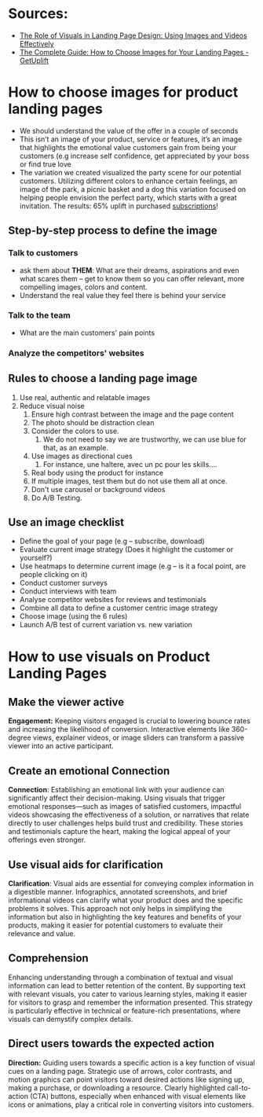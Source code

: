 
# Sources: 
* [The Role of Visuals in Landing Page Design: Using Images and Videos Effectively](https://www.linkedin.com/pulse/role-visuals-landing-page-design-using-images-rrkoc/)
* [The Complete Guide: How to Choose Images for Your Landing Pages - GetUplift](https://getuplift.co/how-to-choose-images/)

# How to choose images for product landing pages
* We should understand the value of the offer in a couple of seconds
* This isn’t an image of your product, service or features, it’s an image that highlights the emotional value customers gain from being your customers (e.g increase self confidence, get appreciated by your boss or find true love
* The variation we created visualized the party scene for our potential customers. Utilizing different colors to enhance certain feelings, an image of the park, a picnic basket and a dog this variation focused on helping people envision the perfect party, which starts with a great invitation. The results: 65% uplift in purchased [subscriptions](https://www.conversioner.com/blog/neuromarketing-hacks)!

## Step-by-step process to define the image
### Talk to customers
* ask them about **THEM**: What are their dreams, aspirations and even what scares them – get to know them so you can offer relevant, more compelling images, colors and content.
* Understand the real value they feel there is behind your service
### Talk to the team
* What are the main customers' pain points
### Analyze the competitors' websites

## Rules to choose a landing page image
1. Use real, authentic and relatable images
2. Reduce visual noise
	1. Ensure high contrast between the image and the page content
	2. The photo should be distraction clean
	3. Consider the colors to use. 
		1. We do not need to say we are trustworthy, we can use blue for that, as an example. 
	4. Use images as directional cues
		1. For instance, une haltere, avec un pc pour les skills....
	5. Real body using the product for instance
	6. If multiple images, test them but do not use them all at once. 
	7. Don't use carousel or background videos
	8. Do A/B Testing.

## Use an image checklist
- Define the goal of your page (e.g – subscribe, download)
- Evaluate current image strategy (Does it highlight the customer or yourself?)
- Use heatmaps to determine current image (e.g – is it a focal point, are people clicking on it)
- Conduct customer surveys
- Conduct interviews with team
- Analyse competitor websites for reviews and testimonials
- Combine all data to define a customer centric image strategy
- Choose image (using the 6 rules)
- Launch A/B test of current variation vs. new variation

# How to use visuals on Product Landing Pages
## Make the viewer active
**Engagement:** Keeping visitors engaged is crucial to lowering bounce rates and increasing the likelihood of conversion. Interactive elements like 360-degree views, explainer videos, or image sliders can transform a passive viewer into an active participant.

## Create an emotional Connection
**Connection**: Establishing an emotional link with your audience can significantly affect their decision-making. Using visuals that trigger emotional responses—such as images of satisfied customers, impactful videos showcasing the effectiveness of a solution, or narratives that relate directly to user challenges helps build trust and credibility. These stories and testimonials capture the heart, making the logical appeal of your offerings even stronger.

## Use visual aids for clarification
**Clarification**: Visual aids are essential for conveying complex information in a digestible manner. Infographics, annotated screenshots, and brief informational videos can clarify what your product does and the specific problems it solves. This approach not only helps in simplifying the information but also in highlighting the key features and benefits of your products, making it easier for potential customers to evaluate their relevance and value.

## Comprehension
Enhancing understanding through a combination of textual and visual information can lead to better retention of the content. By supporting text with relevant visuals, you cater to various learning styles, making it easier for visitors to grasp and remember the information presented. This strategy is particularly effective in technical or feature-rich presentations, where visuals can demystify complex details.

## Direct users towards the expected action
**Direction:** Guiding users towards a specific action is a key function of visual cues on a landing page. Strategic use of arrows, color contrasts, and motion graphics can point visitors toward desired actions like signing up, making a purchase, or downloading a resource. Clearly highlighted call-to-action (CTA) buttons, especially when enhanced with visual elements like icons or animations, play a critical role in converting visitors into customers.
